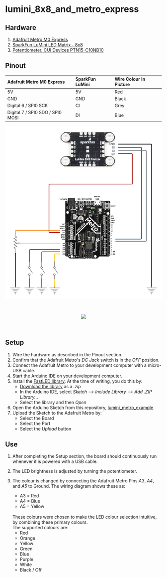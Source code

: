 # lumini_8x8_and_metro_express

## Hardware

1.  [Adafruit Metro M0 Express](https://learn.adafruit.com/adafruit-metro-rp2040/pinouts)
2.  [SparkFun LuMini LED Matrix - 8x8](https://learn.sparkfun.com/tutorials/lumini-8x8-matrix-hookup-guide?_ga=2.269100921.9462074.1712349924-870672267.1710346008)
3.  [Potentiometer, CUI Devices PTN15-C10NB10](https://www.cuidevices.com/product/motion-and-control/potentiometers/trimmer-potentiometers/ptn15-c10nb10)

## Pinout

| Adafruit Metro M0 Express        | SparkFun LuMini | Wire Colour In Picture |
| :------------------------------- | :-------------- | :--------------------- |
| 5V                               | 5V              | Red                    |
| GND                              | GND             | Black                  |
| Digital 6 / SPI0 SCK             | CI              | Grey                   |
| Digital 7 / SPI0 SDO / SPI0 MOSI | DI              | Blue                   |


<p align="center"><img src="/readme_assets/sparkfun_lumini_and_adafruit_metro.png" width="800"/></p>
<br/>
<p align="center"><img src="/readme_assets/readme_overall.png" width="800"/></p>
<br/>

## Setup

1.  Wire the hardware as described in the Pinout section.
2.  Confirm that the Adafruit Metro's _DC Jack_ switch is in the _OFF_ position.
3.  Connect the Adafruit Metro to your development computer with a micro-USB cable.
4.  Start the Arduino IDE on your development computer.
5.  Install the [FastLED library](https://github.com/FastLED/FastLED/).
    At the time of writing, you do this by:
    - [Download the library](https://github.com/FastLED/FastLED/archive/master.zip) as a _.zip_
    - In the Arduino IDE, select _Sketch ⟶ Include Library ⟶ Add .ZIP Library..._
    - Select the library and then _Open_
6.  Open the Arduino Sketch from this repository, [lumini_metro_example](./lumini_metro_example.ino).
7.  Upload the Sketch to the Adafruit Metro by:
    - Select the Board
    - Select the Port
    - Select the _Upload_ button

## Use

1.  After completing the Setup section, the board should continuously run whenever it is powered with a USB cable.
2.  The LED brightness is adjusted by turning the potentiometer.
3.  The colour is changed by connecting the Adafruit Metro Pins _A3_, _A4_, and _A5_ to Ground.
    The wiring diagram shows these as:

    - A3 = Red
    - A4 = Blue
    - A5 = Yellow

    <br/>
    These colours were chosen to make the LED colour selection intuitive, by combining these primary colours.
    <br/>
    The supported colours are:
    
    - Red
    - Orange
    - Yellow
    - Green
    - Blue
    - Purple
    - White
    - Black / Off
